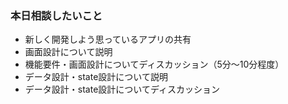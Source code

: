 ### 本日相談したいこと
* 新しく開発しよう思っているアプリの共有
* 画面設計について説明
* 機能要件・画面設計についてディスカッション（5分〜10分程度）
* データ設計・state設計について説明
* データ設計・state設計についてディスカッション